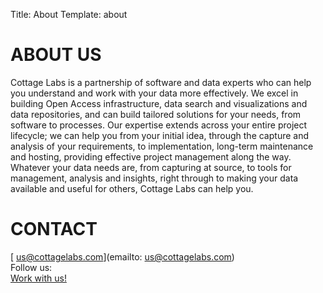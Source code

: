 Title: About
Template: about

# ABOUT US

Cottage Labs is a partnership of software and data experts who can help you understand and work with your data more effectively. We excel in building Open Access infrastructure, data search and visualizations and data repositories, and can build tailored solutions for your needs, from software to processes.  Our expertise extends across your entire project lifecycle; we can help you from your initial idea, through the capture and analysis of your requirements, to implementation, long-term maintenance and hosting, providing effective project management along the way. Whatever your data needs are, from capturing at source, to tools for management, analysis and insights, right through to making your data available and useful for others, Cottage Labs can help you.

# CONTACT

<span class="tag tag--red">[<i class="fa fa-envelope"></i> us@cottagelabs.com](emailto: us@cottagelabs.com)</span><br>
Follow us: [<i class="fa fa-twitter"></i>](https://twitter.com/cottagelabs)<br>
[Work with us!](/workwithus)<br>


